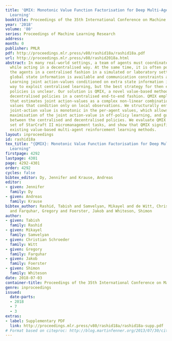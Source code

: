```yaml
---
title: 'QMIX: Monotonic Value Function Factorisation for Deep Multi-Agent Reinforcement
  Learning'
booktitle: Proceedings of the 35th International Conference on Machine Learning
year: '2018'
volume: '80'
series: Proceedings of Machine Learning Research
address: 
month: 0
publisher: PMLR
pdf: http://proceedings.mlr.press/v80/rashid18a/rashid18a.pdf
url: http://proceedings.mlr.press/v80/rashid2018a.html
abstract: In many real-world settings, a team of agents must coordinate their behaviour
  while acting in a decentralised way. At the same time, it is often possible to train
  the agents in a centralised fashion in a simulated or laboratory setting, where
  global state information is available and communication constraints are lifted.
  Learning joint action-values conditioned on extra state information is an attractive
  way to exploit centralised learning, but the best strategy for then extracting decentralised
  policies is unclear. Our solution is QMIX, a novel value-based method that can train
  decentralised policies in a centralised end-to-end fashion. QMIX employs a network
  that estimates joint action-values as a complex non-linear combination of per-agent
  values that condition only on local observations. We structurally enforce that the
  joint-action value is monotonic in the per-agent values, which allows tractable
  maximisation of the joint action-value in off-policy learning, and guarantees consistency
  between the centralised and decentralised policies. We evaluate QMIX on a challenging
  set of StarCraft II micromanagement tasks, and show that QMIX significantly outperforms
  existing value-based multi-agent reinforcement learning methods.
layout: inproceedings
id: rashid18a
tex_title: "{QMIX}: Monotonic Value Function Factorisation for Deep Multi-Agent Reinforcement
  Learning"
firstpage: 4292
lastpage: 4301
page: 4292-4301
order: 4292
cycles: false
bibtex_editor: Dy, Jennifer and Krause, Andreas
editor:
- given: Jennifer
  family: Dy
- given: Andreas
  family: Krause
bibtex_author: Rashid, Tabish and Samvelyan, Mikayel and de Witt, Christian Schroeder
  and Farquhar, Gregory and Foerster, Jakob and Whiteson, Shimon
author:
- given: Tabish
  family: Rashid
- given: Mikayel
  family: Samvelyan
- given: Christian Schroeder
  family: Witt
- given: Gregory
  family: Farquhar
- given: Jakob
  family: Foerster
- given: Shimon
  family: Whiteson
date: 2018-07-03
container-title: Proceedings of the 35th International Conference on Machine Learning
genre: inproceedings
issued:
  date-parts:
  - 2018
  - 7
  - 3
extras:
- label: Supplementary PDF
  link: http://proceedings.mlr.press/v80/rashid18a/rashid18a-supp.pdf
# Format based on citeproc: http://blog.martinfenner.org/2013/07/30/citeproc-yaml-for-bibliographies/
---
```

